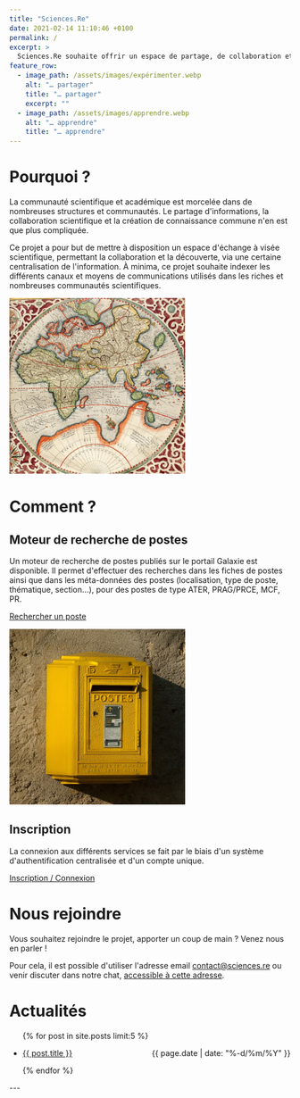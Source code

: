 ```yaml
---
title: "Sciences.Re"
date: 2021-02-14 11:10:46 +0100
permalink: /
excerpt: >
  Sciences.Re souhaite offrir un espace de partage, de collaboration et de discussion en ligne pour la communauté scientifique francophone. 
feature_row:
  - image_path: /assets/images/expérimenter.webp
    alt: "… partager"
    title: "… partager"
    excerpt: ""
  - image_path: /assets/images/apprendre.webp
    alt: "… apprendre"
    title: "… apprendre"
---
```


# Pourquoi ?

 <div class="wrapper-custom">
  <div class="content">
    <p>La communauté scientifique et académique est morcelée dans de nombreuses structures et communautés. Le partage d'informations, la collaboration scientifique et la création de connaissance commune n'en est que plus compliquée.</p>
    <p>Ce projet a pour but de mettre à disposition un espace d'échange à visée scientifique, permettant la collaboration et la découverte, via une certaine centralisation de l'information. À minima, ce projet souhaite indexer les différents canaux et moyens de communications utilisés dans les riches et nombreuses communautés scientifiques.</p>
  </div>
  <div class="image">
    <img src="/assets/images/atlas.webp" height="315" width="315"/>
  </div>
</div> 

# Comment ?

<!-- Plusieurs services sont pour l'instant mis à disposition, un *wiki*, un *forum*, un *chat* et un *moteur de recherche de postes*.

## Wiki

 <div class="wrapper-custom">
  <div class="content">
    <p>
      Le wiki est un espace de documentation vivant, et peut être modifié par toute personne possédant un compte sur la plateforme pour ajouter, modifier, mettre à jour son contenu. Son but est de servir de base de connaissances, maintenue à jour dans la durée, listant par exemple les différentes mailing-lists utilisées dans les différentes communautés.
    </p>
    <p>
      L'ensemble du wiki est public, et l'édition <em>anonyme</em> est elle aussi possible, si vous ne souhaitez pas vous créer un compte sur la plateforme.
    </p>
    <p>
      <a class="btn btn--info" href="https://wiki.sciences.re/">Explorer le wiki</a>
    </p>
  </div>
  <div class="image">
    <img src="/assets/images/puzzle.webp" height="315" width="315" class="align-right"/>
  </div>
</div> 


## Forum

 <div class="wrapper-custom">
  <div class="content">
    <p>
      Le forum est un espace de discussion et d'échange, asynchrone, permettant de partager des informations d'une manière analogue au fonctionnement d'une liste de diffusion ou d'une liste de discussion. Il permet cependant d'ajouter images, code, formules mathématiques, supporte la modifications de messages et la mise en place d'étiquettes permettant de mieux organiser l'information. À ce titre, il est très supérieur au fonctionnement de listes de discussion ou de diffusion classiques.
    </p>
    <p>
      <a class="btn btn--info" href="https://forum.sciences.re/">Explorer le forum</a>
    </p>
  </div>
  <div class="image">
    <img src="/assets/images/sciences.webp" height="315" width="315" class="align-right"/>
  </div>
</div> 


## Chat

 <div class="wrapper-custom">
  <div class="content">
    <p>
      Le chat est un espace de discussion et d'échange <b>synchrone</b> permettant de converser en direct, en groupes publics (canaux thématiques) ou privés. Il supporte l'envoi de médias (documents, images, code, formules), supporte la modifications de messages, et des fonctionnalités de vidéo-conférence à sont intégrées.
    </p>
    <p>
      <a class="btn btn--info" href="https://chat.sciences.re/">Utiliser le chat</a>
    </p>
  </div>
  <div class="image">
    <img src="/assets/images/chat.webp" height="315" width="315" class="align-right"/>
    <p class="align-right small">Illustration: Molly Fuller Abbott <a href="https://creativecommons.org/licenses/by-sa/4.0">CC BY-SA 4.0 </a></p>
  </div>
</div> -->


## Moteur de recherche de postes

 <div class="wrapper-custom">
  <div class="content">
    <p>
      Un moteur de recherche de postes publiés sur le portail Galaxie est disponible. Il permet d'effectuer des recherches dans les fiches de postes ainsi que dans les méta-données des postes (localisation, type de poste, thématique, section…), pour des postes de type ATER, PRAG/PRCE, MCF, PR.
    </p>
    <p>
      <a class="btn btn--info" href="https://sciences.re/postes/">Rechercher un poste</a>
    </p>
  </div>
  <div class="image">
    <img src="/assets/images/postes.webp" height="315" width="315" class="align-right"/>
  </div>
</div> 

## Inscription

La connexion aux différents services se fait par le biais d'un système d'authentification centralisée et d'un compte unique.

<a class="btn btn--info" href="https://auth.sciences.re/auth/realms/master/account">Inscription / Connexion</a>

# Nous rejoindre

Vous souhaitez rejoindre le projet, apporter un coup de main ? Venez nous en parler !

Pour cela, il est possible d'utiliser l'adresse email [contact@sciences.re](mailto:contact@sciences.re) ou venir discuter dans notre chat, [accessible à cette adresse](https://chat.sciences.re/#/room/#accueil:sciences.re).

# Actualités

<ul>
  {% for post in site.posts limit:5 %}
  <li>
  <p style="text-align:left;">
     <a href="{{ post.url | absolute_url }}"> {{ post.title }} </a> 
      <span style="float:right;">
        {{ page.date | date: "%-d/%m/%Y" }}
      </span>
  </p>
  </li>
  {% endfor %}
</ul>
---